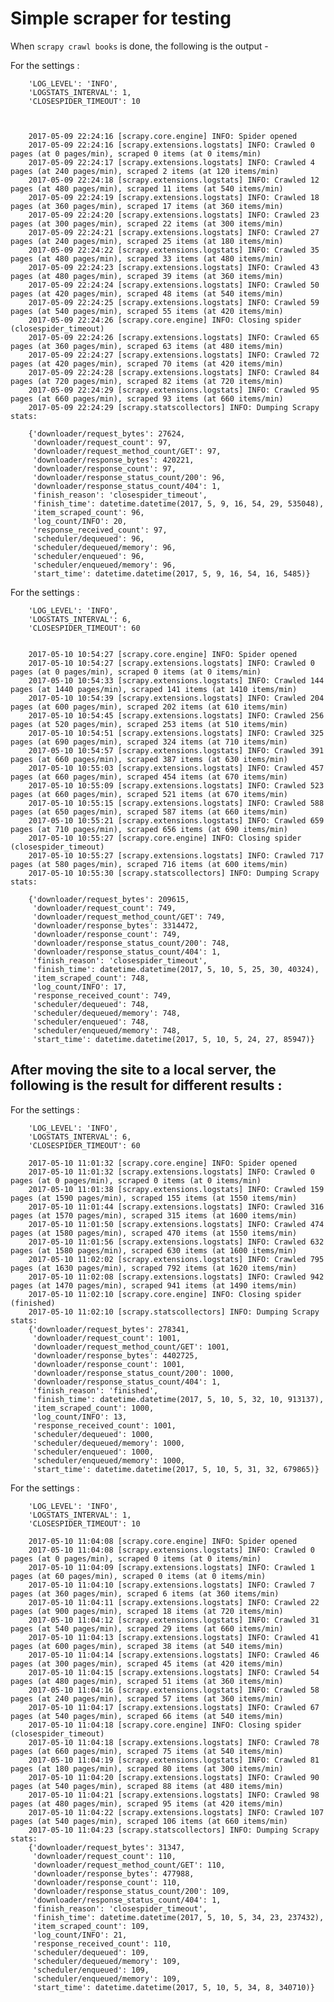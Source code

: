 # Simple scraper for testing

When `scrapy crawl books` is done, the following is the output -

For the settings :
		
		
		'LOG_LEVEL': 'INFO',
		'LOGSTATS_INTERVAL': 1,
		'CLOSESPIDER_TIMEOUT': 10
		
		
		
		2017-05-09 22:24:16 [scrapy.core.engine] INFO: Spider opened
		2017-05-09 22:24:16 [scrapy.extensions.logstats] INFO: Crawled 0 pages (at 0 pages/min), scraped 0 items (at 0 items/min)
		2017-05-09 22:24:17 [scrapy.extensions.logstats] INFO: Crawled 4 pages (at 240 pages/min), scraped 2 items (at 120 items/min)
		2017-05-09 22:24:18 [scrapy.extensions.logstats] INFO: Crawled 12 pages (at 480 pages/min), scraped 11 items (at 540 items/min)
		2017-05-09 22:24:19 [scrapy.extensions.logstats] INFO: Crawled 18 pages (at 360 pages/min), scraped 17 items (at 360 items/min)
		2017-05-09 22:24:20 [scrapy.extensions.logstats] INFO: Crawled 23 pages (at 300 pages/min), scraped 22 items (at 300 items/min)
		2017-05-09 22:24:21 [scrapy.extensions.logstats] INFO: Crawled 27 pages (at 240 pages/min), scraped 25 items (at 180 items/min)
		2017-05-09 22:24:22 [scrapy.extensions.logstats] INFO: Crawled 35 pages (at 480 pages/min), scraped 33 items (at 480 items/min)
		2017-05-09 22:24:23 [scrapy.extensions.logstats] INFO: Crawled 43 pages (at 480 pages/min), scraped 39 items (at 360 items/min)
		2017-05-09 22:24:24 [scrapy.extensions.logstats] INFO: Crawled 50 pages (at 420 pages/min), scraped 48 items (at 540 items/min)
		2017-05-09 22:24:25 [scrapy.extensions.logstats] INFO: Crawled 59 pages (at 540 pages/min), scraped 55 items (at 420 items/min)
		2017-05-09 22:24:26 [scrapy.core.engine] INFO: Closing spider (closespider_timeout)
		2017-05-09 22:24:26 [scrapy.extensions.logstats] INFO: Crawled 65 pages (at 360 pages/min), scraped 63 items (at 480 items/min)
		2017-05-09 22:24:27 [scrapy.extensions.logstats] INFO: Crawled 72 pages (at 420 pages/min), scraped 70 items (at 420 items/min)
		2017-05-09 22:24:28 [scrapy.extensions.logstats] INFO: Crawled 84 pages (at 720 pages/min), scraped 82 items (at 720 items/min)
		2017-05-09 22:24:29 [scrapy.extensions.logstats] INFO: Crawled 95 pages (at 660 pages/min), scraped 93 items (at 660 items/min)
		2017-05-09 22:24:29 [scrapy.statscollectors] INFO: Dumping Scrapy stats:
		
		{'downloader/request_bytes': 27624,
		 'downloader/request_count': 97,
		 'downloader/request_method_count/GET': 97,
		 'downloader/response_bytes': 420221,
		 'downloader/response_count': 97,
		 'downloader/response_status_count/200': 96,
		 'downloader/response_status_count/404': 1,
		 'finish_reason': 'closespider_timeout',
		 'finish_time': datetime.datetime(2017, 5, 9, 16, 54, 29, 535048),
		 'item_scraped_count': 96,
		 'log_count/INFO': 20,
		 'response_received_count': 97,
		 'scheduler/dequeued': 96,
		 'scheduler/dequeued/memory': 96,
		 'scheduler/enqueued': 96,
		 'scheduler/enqueued/memory': 96,
		 'start_time': datetime.datetime(2017, 5, 9, 16, 54, 16, 5485)}
		 

For the settings :
		
		
		'LOG_LEVEL': 'INFO',
		'LOGSTATS_INTERVAL': 6,
		'CLOSESPIDER_TIMEOUT': 60
		
		
		2017-05-10 10:54:27 [scrapy.core.engine] INFO: Spider opened
		2017-05-10 10:54:27 [scrapy.extensions.logstats] INFO: Crawled 0 pages (at 0 pages/min), scraped 0 items (at 0 items/min)
		2017-05-10 10:54:33 [scrapy.extensions.logstats] INFO: Crawled 144 pages (at 1440 pages/min), scraped 141 items (at 1410 items/min)
		2017-05-10 10:54:39 [scrapy.extensions.logstats] INFO: Crawled 204 pages (at 600 pages/min), scraped 202 items (at 610 items/min)
		2017-05-10 10:54:45 [scrapy.extensions.logstats] INFO: Crawled 256 pages (at 520 pages/min), scraped 253 items (at 510 items/min)
		2017-05-10 10:54:51 [scrapy.extensions.logstats] INFO: Crawled 325 pages (at 690 pages/min), scraped 324 items (at 710 items/min)
		2017-05-10 10:54:57 [scrapy.extensions.logstats] INFO: Crawled 391 pages (at 660 pages/min), scraped 387 items (at 630 items/min)
		2017-05-10 10:55:03 [scrapy.extensions.logstats] INFO: Crawled 457 pages (at 660 pages/min), scraped 454 items (at 670 items/min)
		2017-05-10 10:55:09 [scrapy.extensions.logstats] INFO: Crawled 523 pages (at 660 pages/min), scraped 521 items (at 670 items/min)
		2017-05-10 10:55:15 [scrapy.extensions.logstats] INFO: Crawled 588 pages (at 650 pages/min), scraped 587 items (at 660 items/min)
		2017-05-10 10:55:21 [scrapy.extensions.logstats] INFO: Crawled 659 pages (at 710 pages/min), scraped 656 items (at 690 items/min)
		2017-05-10 10:55:27 [scrapy.core.engine] INFO: Closing spider (closespider_timeout)
		2017-05-10 10:55:27 [scrapy.extensions.logstats] INFO: Crawled 717 pages (at 580 pages/min), scraped 716 items (at 600 items/min)
		2017-05-10 10:55:30 [scrapy.statscollectors] INFO: Dumping Scrapy stats:
		
		{'downloader/request_bytes': 209615,
		 'downloader/request_count': 749,
		 'downloader/request_method_count/GET': 749,
		 'downloader/response_bytes': 3314472,
		 'downloader/response_count': 749,
		 'downloader/response_status_count/200': 748,
		 'downloader/response_status_count/404': 1,
		 'finish_reason': 'closespider_timeout',
		 'finish_time': datetime.datetime(2017, 5, 10, 5, 25, 30, 40324),
		 'item_scraped_count': 748,
		 'log_count/INFO': 17,
		 'response_received_count': 749,
		 'scheduler/dequeued': 748,
		 'scheduler/dequeued/memory': 748,
		 'scheduler/enqueued': 748,
		 'scheduler/enqueued/memory': 748,
		 'start_time': datetime.datetime(2017, 5, 10, 5, 24, 27, 85947)}
		 
		 
## After moving the site to a local server, the following is the result for different results :

For the settings :
		
		
		'LOG_LEVEL': 'INFO',
		'LOGSTATS_INTERVAL': 6,
		'CLOSESPIDER_TIMEOUT': 60
		
		2017-05-10 11:01:32 [scrapy.core.engine] INFO: Spider opened
		2017-05-10 11:01:32 [scrapy.extensions.logstats] INFO: Crawled 0 pages (at 0 pages/min), scraped 0 items (at 0 items/min)
		2017-05-10 11:01:38 [scrapy.extensions.logstats] INFO: Crawled 159 pages (at 1590 pages/min), scraped 155 items (at 1550 items/min)
		2017-05-10 11:01:44 [scrapy.extensions.logstats] INFO: Crawled 316 pages (at 1570 pages/min), scraped 315 items (at 1600 items/min)
		2017-05-10 11:01:50 [scrapy.extensions.logstats] INFO: Crawled 474 pages (at 1580 pages/min), scraped 470 items (at 1550 items/min)
		2017-05-10 11:01:56 [scrapy.extensions.logstats] INFO: Crawled 632 pages (at 1580 pages/min), scraped 630 items (at 1600 items/min)
		2017-05-10 11:02:02 [scrapy.extensions.logstats] INFO: Crawled 795 pages (at 1630 pages/min), scraped 792 items (at 1620 items/min)
		2017-05-10 11:02:08 [scrapy.extensions.logstats] INFO: Crawled 942 pages (at 1470 pages/min), scraped 941 items (at 1490 items/min)
		2017-05-10 11:02:10 [scrapy.core.engine] INFO: Closing spider (finished)
		2017-05-10 11:02:10 [scrapy.statscollectors] INFO: Dumping Scrapy stats:
		{'downloader/request_bytes': 278341,
		 'downloader/request_count': 1001,
		 'downloader/request_method_count/GET': 1001,
		 'downloader/response_bytes': 4402725,
		 'downloader/response_count': 1001,
		 'downloader/response_status_count/200': 1000,
		 'downloader/response_status_count/404': 1,
		 'finish_reason': 'finished',
		 'finish_time': datetime.datetime(2017, 5, 10, 5, 32, 10, 913137),
		 'item_scraped_count': 1000,
		 'log_count/INFO': 13,
		 'response_received_count': 1001,
		 'scheduler/dequeued': 1000,
		 'scheduler/dequeued/memory': 1000,
		 'scheduler/enqueued': 1000,
		 'scheduler/enqueued/memory': 1000,
		 'start_time': datetime.datetime(2017, 5, 10, 5, 31, 32, 679865)}
		 
		 
For the settings :
		
		
		'LOG_LEVEL': 'INFO',
		'LOGSTATS_INTERVAL': 1,
		'CLOSESPIDER_TIMEOUT': 10
		
		2017-05-10 11:04:08 [scrapy.core.engine] INFO: Spider opened
		2017-05-10 11:04:08 [scrapy.extensions.logstats] INFO: Crawled 0 pages (at 0 pages/min), scraped 0 items (at 0 items/min)
		2017-05-10 11:04:09 [scrapy.extensions.logstats] INFO: Crawled 1 pages (at 60 pages/min), scraped 0 items (at 0 items/min)
		2017-05-10 11:04:10 [scrapy.extensions.logstats] INFO: Crawled 7 pages (at 360 pages/min), scraped 6 items (at 360 items/min)
		2017-05-10 11:04:11 [scrapy.extensions.logstats] INFO: Crawled 22 pages (at 900 pages/min), scraped 18 items (at 720 items/min)
		2017-05-10 11:04:12 [scrapy.extensions.logstats] INFO: Crawled 31 pages (at 540 pages/min), scraped 29 items (at 660 items/min)
		2017-05-10 11:04:13 [scrapy.extensions.logstats] INFO: Crawled 41 pages (at 600 pages/min), scraped 38 items (at 540 items/min)
		2017-05-10 11:04:14 [scrapy.extensions.logstats] INFO: Crawled 46 pages (at 300 pages/min), scraped 45 items (at 420 items/min)
		2017-05-10 11:04:15 [scrapy.extensions.logstats] INFO: Crawled 54 pages (at 480 pages/min), scraped 51 items (at 360 items/min)
		2017-05-10 11:04:16 [scrapy.extensions.logstats] INFO: Crawled 58 pages (at 240 pages/min), scraped 57 items (at 360 items/min)
		2017-05-10 11:04:17 [scrapy.extensions.logstats] INFO: Crawled 67 pages (at 540 pages/min), scraped 66 items (at 540 items/min)
		2017-05-10 11:04:18 [scrapy.core.engine] INFO: Closing spider (closespider_timeout)
		2017-05-10 11:04:18 [scrapy.extensions.logstats] INFO: Crawled 78 pages (at 660 pages/min), scraped 75 items (at 540 items/min)
		2017-05-10 11:04:19 [scrapy.extensions.logstats] INFO: Crawled 81 pages (at 180 pages/min), scraped 80 items (at 300 items/min)
		2017-05-10 11:04:20 [scrapy.extensions.logstats] INFO: Crawled 90 pages (at 540 pages/min), scraped 88 items (at 480 items/min)
		2017-05-10 11:04:21 [scrapy.extensions.logstats] INFO: Crawled 98 pages (at 480 pages/min), scraped 95 items (at 420 items/min)
		2017-05-10 11:04:22 [scrapy.extensions.logstats] INFO: Crawled 107 pages (at 540 pages/min), scraped 106 items (at 660 items/min)
		2017-05-10 11:04:23 [scrapy.statscollectors] INFO: Dumping Scrapy stats:
		{'downloader/request_bytes': 31347,
		 'downloader/request_count': 110,
		 'downloader/request_method_count/GET': 110,
		 'downloader/response_bytes': 477988,
		 'downloader/response_count': 110,
		 'downloader/response_status_count/200': 109,
		 'downloader/response_status_count/404': 1,
		 'finish_reason': 'closespider_timeout',
		 'finish_time': datetime.datetime(2017, 5, 10, 5, 34, 23, 237432),
		 'item_scraped_count': 109,
		 'log_count/INFO': 21,
		 'response_received_count': 110,
		 'scheduler/dequeued': 109,
		 'scheduler/dequeued/memory': 109,
		 'scheduler/enqueued': 109,
		 'scheduler/enqueued/memory': 109,
		 'start_time': datetime.datetime(2017, 5, 10, 5, 34, 8, 340710)}

